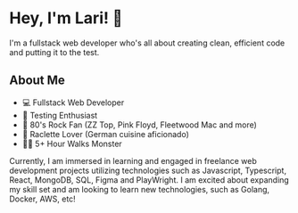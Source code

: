 # Hey, I'm Lari! 🌟

I'm a fullstack web developer who's all about creating clean, efficient code and putting it to the test. 

## About Me

- 💻 Fullstack Web Developer
- 🧪 Testing Enthusiast
- 🎸 80's Rock Fan (ZZ Top, Pink Floyd, Fleetwood Mac and more)
- 🧀 Raclette Lover (German cuisine aficionado)
- 🚶‍♂️ 5+ Hour Walks Monster

Currently, I am immersed in learning and engaged in freelance web development projects utilizing technologies such as Javascript, Typescript, React, MongoDB, SQL, Figma and PlayWright.
I am excited about expanding my skill set and am looking to learn new technologies, such as Golang, Docker, AWS, etc!
